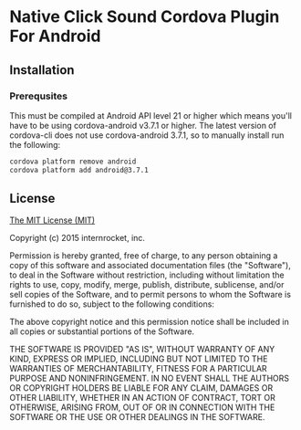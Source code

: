 # Native Click Sound Cordova Plugin For Android

## Installation
### Prerequsites
This must be compiled at Android API level 21 or higher which means you'll have to be using cordova-android v3.7.1 or higher.
The latest version of cordova-cli does not use cordova-android 3.7.1, so to manually install run the following:
``` bash
cordova platform remove android
cordova platform add android@3.7.1
```


## License
[The MIT License (MIT)](http://www.opensource.org/licenses/mit-license.html)

Copyright (c) 2015 internrocket, inc.

Permission is hereby granted, free of charge, to any person obtaining a copy
of this software and associated documentation files (the "Software"), to deal
in the Software without restriction, including without limitation the rights
to use, copy, modify, merge, publish, distribute, sublicense, and/or sell
copies of the Software, and to permit persons to whom the Software is
furnished to do so, subject to the following conditions:

The above copyright notice and this permission notice shall be included in
all copies or substantial portions of the Software.

THE SOFTWARE IS PROVIDED "AS IS", WITHOUT WARRANTY OF ANY KIND, EXPRESS OR
IMPLIED, INCLUDING BUT NOT LIMITED TO THE WARRANTIES OF MERCHANTABILITY,
FITNESS FOR A PARTICULAR PURPOSE AND NONINFRINGEMENT. IN NO EVENT SHALL THE
AUTHORS OR COPYRIGHT HOLDERS BE LIABLE FOR ANY CLAIM, DAMAGES OR OTHER
LIABILITY, WHETHER IN AN ACTION OF CONTRACT, TORT OR OTHERWISE, ARISING FROM,
OUT OF OR IN CONNECTION WITH THE SOFTWARE OR THE USE OR OTHER DEALINGS IN
THE SOFTWARE.
